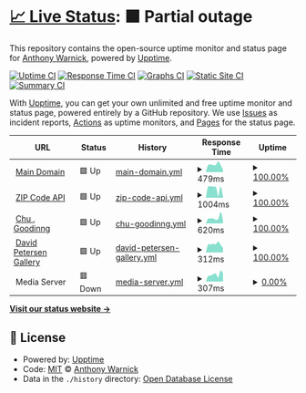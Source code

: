 # [📈 Live Status](https://ajwarnick.github.io/monitor): <!--live status--> **🟧 Partial outage**

This repository contains the open-source uptime monitor and status page for [Anthony Warnick](http://anthonywarnick.com/), powered by [Upptime](https://github.com/upptime/upptime).

[![Uptime CI](https://github.com/koj-co/upptime/workflows/Uptime%20CI/badge.svg)](https://github.com/koj-co/upptime/actions?query=workflow%3A%22Uptime+CI%22)
[![Response Time CI](https://github.com/koj-co/upptime/workflows/Response%20Time%20CI/badge.svg)](https://github.com/koj-co/upptime/actions?query=workflow%3A%22Response+Time+CI%22)
[![Graphs CI](https://github.com/koj-co/upptime/workflows/Graphs%20CI/badge.svg)](https://github.com/koj-co/upptime/actions?query=workflow%3A%22Graphs+CI%22)
[![Static Site CI](https://github.com/koj-co/upptime/workflows/Static%20Site%20CI/badge.svg)](https://github.com/koj-co/upptime/actions?query=workflow%3A%22Static+Site+CI%22)
[![Summary CI](https://github.com/koj-co/upptime/workflows/Summary%20CI/badge.svg)](https://github.com/koj-co/upptime/actions?query=workflow%3A%22Summary+CI%22)

With [Upptime](https://upptime.js.org), you can get your own unlimited and free uptime monitor and status page, powered entirely by a GitHub repository. We use [Issues](https://github.com/ajwarnick/monitor/issues) as incident reports, [Actions](https://github.com/ajwarnick/monitor/actions) as uptime monitors, and [Pages](https://ajwarnick.github.io/monitor) for the status page.

<!--start: status pages-->
<!-- This summary is generated by Upptime (https://github.com/upptime/upptime) -->
<!-- Do not edit this manually, your changes will be overwritten -->
<!-- prettier-ignore -->
| URL | Status | History | Response Time | Uptime |
| --- | ------ | ------- | ------------- | ------ |
| <img alt="" src="https://icons.duckduckgo.com/ip3/www.anthonywarnick.com.ico" height="13"> [Main Domain](https://www.anthonywarnick.com) | 🟩 Up | [main-domain.yml](https://github.com/ajwarnick/monitor/commits/HEAD/history/main-domain.yml) | <details><summary><img alt="Response time graph" src="./graphs/main-domain/response-time-week.png" height="20"> 479ms</summary><br><a href="https://ajwarnick.github.io/monitor/history/main-domain"><img alt="Response time 419" src="https://img.shields.io/endpoint?url=https%3A%2F%2Fraw.githubusercontent.com%2Fajwarnick%2Fmonitor%2FHEAD%2Fapi%2Fmain-domain%2Fresponse-time.json"></a><br><a href="https://ajwarnick.github.io/monitor/history/main-domain"><img alt="24-hour response time 163" src="https://img.shields.io/endpoint?url=https%3A%2F%2Fraw.githubusercontent.com%2Fajwarnick%2Fmonitor%2FHEAD%2Fapi%2Fmain-domain%2Fresponse-time-day.json"></a><br><a href="https://ajwarnick.github.io/monitor/history/main-domain"><img alt="7-day response time 479" src="https://img.shields.io/endpoint?url=https%3A%2F%2Fraw.githubusercontent.com%2Fajwarnick%2Fmonitor%2FHEAD%2Fapi%2Fmain-domain%2Fresponse-time-week.json"></a><br><a href="https://ajwarnick.github.io/monitor/history/main-domain"><img alt="30-day response time 389" src="https://img.shields.io/endpoint?url=https%3A%2F%2Fraw.githubusercontent.com%2Fajwarnick%2Fmonitor%2FHEAD%2Fapi%2Fmain-domain%2Fresponse-time-month.json"></a><br><a href="https://ajwarnick.github.io/monitor/history/main-domain"><img alt="1-year response time 443" src="https://img.shields.io/endpoint?url=https%3A%2F%2Fraw.githubusercontent.com%2Fajwarnick%2Fmonitor%2FHEAD%2Fapi%2Fmain-domain%2Fresponse-time-year.json"></a></details> | <details><summary><a href="https://ajwarnick.github.io/monitor/history/main-domain">100.00%</a></summary><a href="https://ajwarnick.github.io/monitor/history/main-domain"><img alt="All-time uptime 98.94%" src="https://img.shields.io/endpoint?url=https%3A%2F%2Fraw.githubusercontent.com%2Fajwarnick%2Fmonitor%2FHEAD%2Fapi%2Fmain-domain%2Fuptime.json"></a><br><a href="https://ajwarnick.github.io/monitor/history/main-domain"><img alt="24-hour uptime 100.00%" src="https://img.shields.io/endpoint?url=https%3A%2F%2Fraw.githubusercontent.com%2Fajwarnick%2Fmonitor%2FHEAD%2Fapi%2Fmain-domain%2Fuptime-day.json"></a><br><a href="https://ajwarnick.github.io/monitor/history/main-domain"><img alt="7-day uptime 100.00%" src="https://img.shields.io/endpoint?url=https%3A%2F%2Fraw.githubusercontent.com%2Fajwarnick%2Fmonitor%2FHEAD%2Fapi%2Fmain-domain%2Fuptime-week.json"></a><br><a href="https://ajwarnick.github.io/monitor/history/main-domain"><img alt="30-day uptime 100.00%" src="https://img.shields.io/endpoint?url=https%3A%2F%2Fraw.githubusercontent.com%2Fajwarnick%2Fmonitor%2FHEAD%2Fapi%2Fmain-domain%2Fuptime-month.json"></a><br><a href="https://ajwarnick.github.io/monitor/history/main-domain"><img alt="1-year uptime 97.41%" src="https://img.shields.io/endpoint?url=https%3A%2F%2Fraw.githubusercontent.com%2Fajwarnick%2Fmonitor%2FHEAD%2Fapi%2Fmain-domain%2Fuptime-year.json"></a></details>
| <img alt="" src="https://icons.duckduckgo.com/ip3/zipapi.vercel.app.ico" height="13"> [ZIP Code API](https://zipapi.vercel.app/api/66502) | 🟩 Up | [zip-code-api.yml](https://github.com/ajwarnick/monitor/commits/HEAD/history/zip-code-api.yml) | <details><summary><img alt="Response time graph" src="./graphs/zip-code-api/response-time-week.png" height="20"> 1004ms</summary><br><a href="https://ajwarnick.github.io/monitor/history/zip-code-api"><img alt="Response time 1232" src="https://img.shields.io/endpoint?url=https%3A%2F%2Fraw.githubusercontent.com%2Fajwarnick%2Fmonitor%2FHEAD%2Fapi%2Fzip-code-api%2Fresponse-time.json"></a><br><a href="https://ajwarnick.github.io/monitor/history/zip-code-api"><img alt="24-hour response time 96" src="https://img.shields.io/endpoint?url=https%3A%2F%2Fraw.githubusercontent.com%2Fajwarnick%2Fmonitor%2FHEAD%2Fapi%2Fzip-code-api%2Fresponse-time-day.json"></a><br><a href="https://ajwarnick.github.io/monitor/history/zip-code-api"><img alt="7-day response time 1004" src="https://img.shields.io/endpoint?url=https%3A%2F%2Fraw.githubusercontent.com%2Fajwarnick%2Fmonitor%2FHEAD%2Fapi%2Fzip-code-api%2Fresponse-time-week.json"></a><br><a href="https://ajwarnick.github.io/monitor/history/zip-code-api"><img alt="30-day response time 998" src="https://img.shields.io/endpoint?url=https%3A%2F%2Fraw.githubusercontent.com%2Fajwarnick%2Fmonitor%2FHEAD%2Fapi%2Fzip-code-api%2Fresponse-time-month.json"></a><br><a href="https://ajwarnick.github.io/monitor/history/zip-code-api"><img alt="1-year response time 1195" src="https://img.shields.io/endpoint?url=https%3A%2F%2Fraw.githubusercontent.com%2Fajwarnick%2Fmonitor%2FHEAD%2Fapi%2Fzip-code-api%2Fresponse-time-year.json"></a></details> | <details><summary><a href="https://ajwarnick.github.io/monitor/history/zip-code-api">100.00%</a></summary><a href="https://ajwarnick.github.io/monitor/history/zip-code-api"><img alt="All-time uptime 99.99%" src="https://img.shields.io/endpoint?url=https%3A%2F%2Fraw.githubusercontent.com%2Fajwarnick%2Fmonitor%2FHEAD%2Fapi%2Fzip-code-api%2Fuptime.json"></a><br><a href="https://ajwarnick.github.io/monitor/history/zip-code-api"><img alt="24-hour uptime 100.00%" src="https://img.shields.io/endpoint?url=https%3A%2F%2Fraw.githubusercontent.com%2Fajwarnick%2Fmonitor%2FHEAD%2Fapi%2Fzip-code-api%2Fuptime-day.json"></a><br><a href="https://ajwarnick.github.io/monitor/history/zip-code-api"><img alt="7-day uptime 100.00%" src="https://img.shields.io/endpoint?url=https%3A%2F%2Fraw.githubusercontent.com%2Fajwarnick%2Fmonitor%2FHEAD%2Fapi%2Fzip-code-api%2Fuptime-week.json"></a><br><a href="https://ajwarnick.github.io/monitor/history/zip-code-api"><img alt="30-day uptime 100.00%" src="https://img.shields.io/endpoint?url=https%3A%2F%2Fraw.githubusercontent.com%2Fajwarnick%2Fmonitor%2FHEAD%2Fapi%2Fzip-code-api%2Fuptime-month.json"></a><br><a href="https://ajwarnick.github.io/monitor/history/zip-code-api"><img alt="1-year uptime 100.00%" src="https://img.shields.io/endpoint?url=https%3A%2F%2Fraw.githubusercontent.com%2Fajwarnick%2Fmonitor%2FHEAD%2Fapi%2Fzip-code-api%2Fuptime-year.json"></a></details>
| <img alt="" src="https://icons.duckduckgo.com/ip3/chugooding.com.ico" height="13"> [Chu , Goodinng](https://chugooding.com/) | 🟩 Up | [chu-goodinng.yml](https://github.com/ajwarnick/monitor/commits/HEAD/history/chu-goodinng.yml) | <details><summary><img alt="Response time graph" src="./graphs/chu-goodinng/response-time-week.png" height="20"> 620ms</summary><br><a href="https://ajwarnick.github.io/monitor/history/chu-goodinng"><img alt="Response time 744" src="https://img.shields.io/endpoint?url=https%3A%2F%2Fraw.githubusercontent.com%2Fajwarnick%2Fmonitor%2FHEAD%2Fapi%2Fchu-goodinng%2Fresponse-time.json"></a><br><a href="https://ajwarnick.github.io/monitor/history/chu-goodinng"><img alt="24-hour response time 322" src="https://img.shields.io/endpoint?url=https%3A%2F%2Fraw.githubusercontent.com%2Fajwarnick%2Fmonitor%2FHEAD%2Fapi%2Fchu-goodinng%2Fresponse-time-day.json"></a><br><a href="https://ajwarnick.github.io/monitor/history/chu-goodinng"><img alt="7-day response time 620" src="https://img.shields.io/endpoint?url=https%3A%2F%2Fraw.githubusercontent.com%2Fajwarnick%2Fmonitor%2FHEAD%2Fapi%2Fchu-goodinng%2Fresponse-time-week.json"></a><br><a href="https://ajwarnick.github.io/monitor/history/chu-goodinng"><img alt="30-day response time 1341" src="https://img.shields.io/endpoint?url=https%3A%2F%2Fraw.githubusercontent.com%2Fajwarnick%2Fmonitor%2FHEAD%2Fapi%2Fchu-goodinng%2Fresponse-time-month.json"></a><br><a href="https://ajwarnick.github.io/monitor/history/chu-goodinng"><img alt="1-year response time 776" src="https://img.shields.io/endpoint?url=https%3A%2F%2Fraw.githubusercontent.com%2Fajwarnick%2Fmonitor%2FHEAD%2Fapi%2Fchu-goodinng%2Fresponse-time-year.json"></a></details> | <details><summary><a href="https://ajwarnick.github.io/monitor/history/chu-goodinng">100.00%</a></summary><a href="https://ajwarnick.github.io/monitor/history/chu-goodinng"><img alt="All-time uptime 99.96%" src="https://img.shields.io/endpoint?url=https%3A%2F%2Fraw.githubusercontent.com%2Fajwarnick%2Fmonitor%2FHEAD%2Fapi%2Fchu-goodinng%2Fuptime.json"></a><br><a href="https://ajwarnick.github.io/monitor/history/chu-goodinng"><img alt="24-hour uptime 100.00%" src="https://img.shields.io/endpoint?url=https%3A%2F%2Fraw.githubusercontent.com%2Fajwarnick%2Fmonitor%2FHEAD%2Fapi%2Fchu-goodinng%2Fuptime-day.json"></a><br><a href="https://ajwarnick.github.io/monitor/history/chu-goodinng"><img alt="7-day uptime 100.00%" src="https://img.shields.io/endpoint?url=https%3A%2F%2Fraw.githubusercontent.com%2Fajwarnick%2Fmonitor%2FHEAD%2Fapi%2Fchu-goodinng%2Fuptime-week.json"></a><br><a href="https://ajwarnick.github.io/monitor/history/chu-goodinng"><img alt="30-day uptime 99.93%" src="https://img.shields.io/endpoint?url=https%3A%2F%2Fraw.githubusercontent.com%2Fajwarnick%2Fmonitor%2FHEAD%2Fapi%2Fchu-goodinng%2Fuptime-month.json"></a><br><a href="https://ajwarnick.github.io/monitor/history/chu-goodinng"><img alt="1-year uptime 99.95%" src="https://img.shields.io/endpoint?url=https%3A%2F%2Fraw.githubusercontent.com%2Fajwarnick%2Fmonitor%2FHEAD%2Fapi%2Fchu-goodinng%2Fuptime-year.json"></a></details>
| <img alt="" src="https://icons.duckduckgo.com/ip3/davidpetersengallery.com.ico" height="13"> [David Petersen Gallery](https://davidpetersengallery.com/) | 🟩 Up | [david-petersen-gallery.yml](https://github.com/ajwarnick/monitor/commits/HEAD/history/david-petersen-gallery.yml) | <details><summary><img alt="Response time graph" src="./graphs/david-petersen-gallery/response-time-week.png" height="20"> 312ms</summary><br><a href="https://ajwarnick.github.io/monitor/history/david-petersen-gallery"><img alt="Response time 387" src="https://img.shields.io/endpoint?url=https%3A%2F%2Fraw.githubusercontent.com%2Fajwarnick%2Fmonitor%2FHEAD%2Fapi%2Fdavid-petersen-gallery%2Fresponse-time.json"></a><br><a href="https://ajwarnick.github.io/monitor/history/david-petersen-gallery"><img alt="24-hour response time 174" src="https://img.shields.io/endpoint?url=https%3A%2F%2Fraw.githubusercontent.com%2Fajwarnick%2Fmonitor%2FHEAD%2Fapi%2Fdavid-petersen-gallery%2Fresponse-time-day.json"></a><br><a href="https://ajwarnick.github.io/monitor/history/david-petersen-gallery"><img alt="7-day response time 312" src="https://img.shields.io/endpoint?url=https%3A%2F%2Fraw.githubusercontent.com%2Fajwarnick%2Fmonitor%2FHEAD%2Fapi%2Fdavid-petersen-gallery%2Fresponse-time-week.json"></a><br><a href="https://ajwarnick.github.io/monitor/history/david-petersen-gallery"><img alt="30-day response time 284" src="https://img.shields.io/endpoint?url=https%3A%2F%2Fraw.githubusercontent.com%2Fajwarnick%2Fmonitor%2FHEAD%2Fapi%2Fdavid-petersen-gallery%2Fresponse-time-month.json"></a><br><a href="https://ajwarnick.github.io/monitor/history/david-petersen-gallery"><img alt="1-year response time 397" src="https://img.shields.io/endpoint?url=https%3A%2F%2Fraw.githubusercontent.com%2Fajwarnick%2Fmonitor%2FHEAD%2Fapi%2Fdavid-petersen-gallery%2Fresponse-time-year.json"></a></details> | <details><summary><a href="https://ajwarnick.github.io/monitor/history/david-petersen-gallery">100.00%</a></summary><a href="https://ajwarnick.github.io/monitor/history/david-petersen-gallery"><img alt="All-time uptime 98.13%" src="https://img.shields.io/endpoint?url=https%3A%2F%2Fraw.githubusercontent.com%2Fajwarnick%2Fmonitor%2FHEAD%2Fapi%2Fdavid-petersen-gallery%2Fuptime.json"></a><br><a href="https://ajwarnick.github.io/monitor/history/david-petersen-gallery"><img alt="24-hour uptime 100.00%" src="https://img.shields.io/endpoint?url=https%3A%2F%2Fraw.githubusercontent.com%2Fajwarnick%2Fmonitor%2FHEAD%2Fapi%2Fdavid-petersen-gallery%2Fuptime-day.json"></a><br><a href="https://ajwarnick.github.io/monitor/history/david-petersen-gallery"><img alt="7-day uptime 100.00%" src="https://img.shields.io/endpoint?url=https%3A%2F%2Fraw.githubusercontent.com%2Fajwarnick%2Fmonitor%2FHEAD%2Fapi%2Fdavid-petersen-gallery%2Fuptime-week.json"></a><br><a href="https://ajwarnick.github.io/monitor/history/david-petersen-gallery"><img alt="30-day uptime 100.00%" src="https://img.shields.io/endpoint?url=https%3A%2F%2Fraw.githubusercontent.com%2Fajwarnick%2Fmonitor%2FHEAD%2Fapi%2Fdavid-petersen-gallery%2Fuptime-month.json"></a><br><a href="https://ajwarnick.github.io/monitor/history/david-petersen-gallery"><img alt="1-year uptime 99.99%" src="https://img.shields.io/endpoint?url=https%3A%2F%2Fraw.githubusercontent.com%2Fajwarnick%2Fmonitor%2FHEAD%2Fapi%2Fdavid-petersen-gallery%2Fuptime-year.json"></a></details>
| <img alt="" src="https://icons.duckduckgo.com/ip3/null.ico" height="13"> Media Server | 🟥 Down | [media-server.yml](https://github.com/ajwarnick/monitor/commits/HEAD/history/media-server.yml) | <details><summary><img alt="Response time graph" src="./graphs/media-server/response-time-week.png" height="20"> 307ms</summary><br><a href="https://ajwarnick.github.io/monitor/history/media-server"><img alt="Response time 1392" src="https://img.shields.io/endpoint?url=https%3A%2F%2Fraw.githubusercontent.com%2Fajwarnick%2Fmonitor%2FHEAD%2Fapi%2Fmedia-server%2Fresponse-time.json"></a><br><a href="https://ajwarnick.github.io/monitor/history/media-server"><img alt="24-hour response time 364" src="https://img.shields.io/endpoint?url=https%3A%2F%2Fraw.githubusercontent.com%2Fajwarnick%2Fmonitor%2FHEAD%2Fapi%2Fmedia-server%2Fresponse-time-day.json"></a><br><a href="https://ajwarnick.github.io/monitor/history/media-server"><img alt="7-day response time 307" src="https://img.shields.io/endpoint?url=https%3A%2F%2Fraw.githubusercontent.com%2Fajwarnick%2Fmonitor%2FHEAD%2Fapi%2Fmedia-server%2Fresponse-time-week.json"></a><br><a href="https://ajwarnick.github.io/monitor/history/media-server"><img alt="30-day response time 295" src="https://img.shields.io/endpoint?url=https%3A%2F%2Fraw.githubusercontent.com%2Fajwarnick%2Fmonitor%2FHEAD%2Fapi%2Fmedia-server%2Fresponse-time-month.json"></a><br><a href="https://ajwarnick.github.io/monitor/history/media-server"><img alt="1-year response time 286" src="https://img.shields.io/endpoint?url=https%3A%2F%2Fraw.githubusercontent.com%2Fajwarnick%2Fmonitor%2FHEAD%2Fapi%2Fmedia-server%2Fresponse-time-year.json"></a></details> | <details><summary><a href="https://ajwarnick.github.io/monitor/history/media-server">0.00%</a></summary><a href="https://ajwarnick.github.io/monitor/history/media-server"><img alt="All-time uptime 7.85%" src="https://img.shields.io/endpoint?url=https%3A%2F%2Fraw.githubusercontent.com%2Fajwarnick%2Fmonitor%2FHEAD%2Fapi%2Fmedia-server%2Fuptime.json"></a><br><a href="https://ajwarnick.github.io/monitor/history/media-server"><img alt="24-hour uptime 0.00%" src="https://img.shields.io/endpoint?url=https%3A%2F%2Fraw.githubusercontent.com%2Fajwarnick%2Fmonitor%2FHEAD%2Fapi%2Fmedia-server%2Fuptime-day.json"></a><br><a href="https://ajwarnick.github.io/monitor/history/media-server"><img alt="7-day uptime 0.00%" src="https://img.shields.io/endpoint?url=https%3A%2F%2Fraw.githubusercontent.com%2Fajwarnick%2Fmonitor%2FHEAD%2Fapi%2Fmedia-server%2Fuptime-week.json"></a><br><a href="https://ajwarnick.github.io/monitor/history/media-server"><img alt="30-day uptime 0.00%" src="https://img.shields.io/endpoint?url=https%3A%2F%2Fraw.githubusercontent.com%2Fajwarnick%2Fmonitor%2FHEAD%2Fapi%2Fmedia-server%2Fuptime-month.json"></a><br><a href="https://ajwarnick.github.io/monitor/history/media-server"><img alt="1-year uptime 1.61%" src="https://img.shields.io/endpoint?url=https%3A%2F%2Fraw.githubusercontent.com%2Fajwarnick%2Fmonitor%2FHEAD%2Fapi%2Fmedia-server%2Fuptime-year.json"></a></details>

<!--end: status pages-->

[**Visit our status website →**](https://ajwarnick.github.io/monitor)

## 📄 License

- Powered by: [Upptime](https://github.com/upptime/upptime)
- Code: [MIT](./LICENSE) © [Anthony Warnick](http://anthonywarnick.com/)
- Data in the `./history` directory: [Open Database License](https://opendatacommons.org/licenses/odbl/1-0/)
